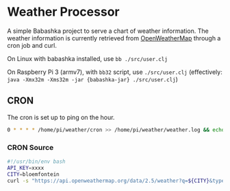 Weather Processor
====

A simple Babashka project to serve a chart of weather information.
The weather information is currently retrieved from [OpenWeatherMap](https://openweathermap.org) through
a cron job and curl.

On Linux with babashka installed, use `bb ./src/user.clj`

On Raspberry Pi 3 (armv7), with `bb32` script, use `./src/user.clj` (effectively: `java -Xmx32m -Xms32m -jar {babashka-jar} ./src/user.clj`)

## CRON

The cron is set up to ping on the hour.
```bash
0 * * * * /home/pi/weather/cron >> /home/pi/weather/weather.log && echo "" >> /home/pi/weather/weather.log 2>&1
```

### CRON Source

```bash
#!/usr/bin/env bash
API_KEY=xxxx
CITY=bloemfontein
curl -s "https://api.openweathermap.org/data/2.5/weather?q=${CITY}&type=like&appid=${API_KEY}"
```
